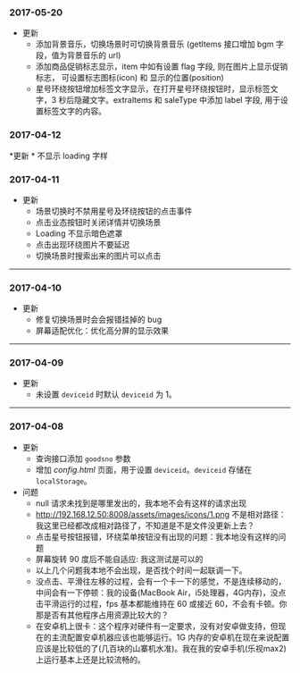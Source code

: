 ### 2017-05-20
* 更新
    * 添加背景音乐，切换场景时可切换背景音乐 (getItems 接口增加 bgm 字段，值为背景音乐的 url)
    * 添加商品促销标志显示，item 中如有设置 flag 字段, 则在图片上显示促销标志， 可设置标志图标(icon) 和 显示的位置(position)
    * 星号环绕按钮增加标签文字显示，在打开星号环绕按钮时，显示标签文字，3 秒后隐藏文字。extraItems 和 saleType 中添加 label 字段, 用于设置标签文字的内容。

### 2017-04-12
*更新
    * 不显示 loading 字样

### 2017-04-11
* 更新
    * 场景切换时不禁用星号及环绕按钮的点击事件
    * 点击业态按钮时关闭详情并切换场景
    * Loading 不显示暗色遮罩
    * 点击出现环绕图片不要延迟
    * 切换场景时搜索出来的图片可以点击

------

### 2017-04-10
* 更新
    * 修复切换场景时会会报错挂掉的 bug
    * 屏幕适配优化：优化高分屏的显示效果

-----

### 2017-04-09
* 更新
    * 未设置 `deviceid` 时默认 `deviceid` 为 1。

-----

### 2017-04-08
* 更新
    * 查询接口添加 `goodsno` 参数
    * 增加 *config.html* 页面，用于设置 `deviceid`。`deviceid` 存储在 `localStorage`。
* 问题
    * null 请求未找到是哪里发出的，我本地不会有这样的请求出现
    * http://192.168.12.50:8008/assets/images/icons/1.png 不是相对路径：我这里已经都改成相对路径了，不知道是不是文件没更新上去？
    * 点击星号按钮报错，环绕菜单按钮没有出现的问题：我本地没有这样的问题
    * 屏幕旋转 90 度后不能自适应: 我这测试是可以的
    * 以上几个问题我本地不会出现，是否找个时间一起联调一下。
    * 没点击、平滑往左移的过程，会有一个卡一下的感觉，不是连续移动的，中间会有一下停顿：我的设备(MacBook Air，i5处理器，4G内存)，没点击平滑运行的过程，fps 基本都能维持在 60 或接近 60，不会有卡顿。你那是否有其他程序占用资源比较大的？
    * 在安卓机上很卡：这个程序对硬件有一定要求，没有对安卓做支持，但现在的主流配置安卓机器应该也能够运行。1G 内存的安卓机在现在来说配置应该是比较低的了(几百块的山寨机水准)。我在我的安卓手机(乐视max2)上运行基本上还是比较流畅的。